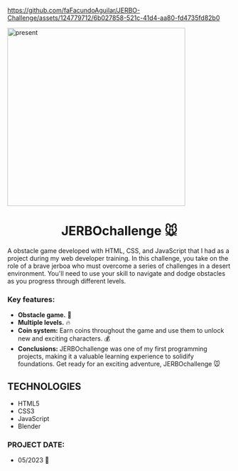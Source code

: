 https://github.com/faFacundoAguilar/JERBO-Challenge/assets/124779712/6b027858-521c-41d4-aa80-fd4735fd82b0

<img src="https://github.com/user-attachments/assets/e50e28e2-9e6a-4f71-8d00-6868d5424085" alt="present" width="400" hight="400" position="center"/>

<h1 align="center">JERBOchallenge 🐭</h1>

A obstacle game developed with HTML, CSS, and JavaScript that I had as a project during my web developer training. In this challenge, you take on the role of a brave jerboa who must overcome a series of challenges in a desert environment. You'll need to use your skill to navigate and dodge obstacles as you progress through different levels.
### Key features:
- **Obstacle game.** 🚀
- **Multiple levels.** 🔥
- **Coin system:** Earn coins throughout the game and use them to unlock new and exciting characters. 💰
- **Conclusions:** JERBOchallenge was one of my first programming projects, making it a valuable learning experience to solidify foundations.
Get ready for an exciting adventure, JERBOchallenge 🐭
## TECHNOLOGIES
- HTML5
- CSS3
- JavaScript
- Blender

### PROJECT DATE:
- 05/2023 📅
